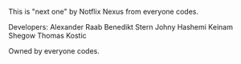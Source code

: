 This is "next one" by Notflix Nexus from everyone codes.

Developers:
Alexander Raab
Benedikt Stern
Johny Hashemi
Keinam Shegow
Thomas Kostic

Owned by everyone codes.